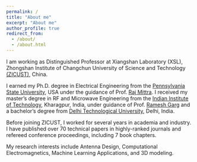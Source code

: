 ```yaml
---
permalink: /
title: "About me"
excerpt: "About me"
author_profile: true
redirect_from: 
  - /about/
  - /about.html
---
```



I am working as Distinguished Professor at Xiangshan Laboratory (XSL), Zhongshan Institute of Changchun University of Science and Technology [(ZICUST)](https://zs.cust.edu.cn/), China. 

I earned my Ph.D. degree in Electrical Engineering from the [Pennsylvania State University](https://www.psu.edu/), USA under the guidance of Prof. [Raj Mittra](https://en.wikipedia.org/wiki/Raj_Mittra). I received my master’s degree in RF and Microwave Engineering from the [Indian Institute of Technology](https://beta.iitkgp.ac.in/), Kharagpur, India, under guidance of Prof. [Ramesh Garg](https://en.wikipedia.org/wiki/Ramesh_Garg) and a bachelor’s degree from [Delhi Technological University](http://www.dtu.ac.in/), Delhi, India. 

Before joining ZICUST, I worked for several years in academia and industry. I have published over 70 technical papers in highly-ranked journals and refereed conference proceedings, including 7 book chapters. 

My research interests include Antenna Design, Computational Electromagnetics, Machine Learning Applications, and 3D modeling.

